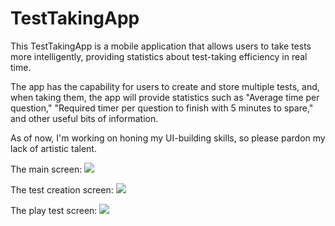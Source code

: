 # TestTakingApp

This TestTakingApp is a mobile application that allows users to take tests more intelligently, providing statistics about test-taking efficiency in real time.

The app has the capability for users to create and store multiple tests, and, when taking them, the app will provide statistics such as "Average time per question," "Required timer per question to finish with 5 minutes to spare," and other useful bits of information.

As of now, I'm working on honing my UI-building skills, so please pardon my lack of artistic talent.

The main screen:
<a href="https://ibb.co/k2SD18Y"><img src="https://i.ibb.co/3mCFzNt/Screenshot-20210706-201958-01.jpg" border="0"></a>

The test creation screen:
<a href="https://ibb.co/28GZDRb"><img src="https://i.ibb.co/jVnJcqp/Screenshot-20210706-201737-01-01.jpg" border="0"></a>

The play test screen:
<a href="https://ibb.co/tXQdNfH"><img src="https://i.ibb.co/5FG7zD1/Screenshot-20210706-201743-01.jpg" border="0"></a>
